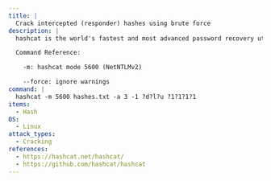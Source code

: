 ```yaml
---
title: |
  Crack intercepted (responder) hashes using brute force
description: |
  hashcat is the world's fastest and most advanced password recovery utility, supporting five unique modes of attack for over 300 highly-optimized hashing algorithms. bruteforce 4 chars (d = 0-9 l = a-z u = A-Z)

  Command Reference:

  	-m: hashcat mode 5600 (NetNTLMv2)

    --force: ignore warnings
command: |
  hashcat -m 5600 hashes.txt -a 3 -1 ?d?l?u ?1?1?1?1
items:
  - Hash
OS:
  - Linux
attack_types:
  - Cracking
references:
  - https://hashcat.net/hashcat/
  - https://github.com/hashcat/hashcat
---
```

